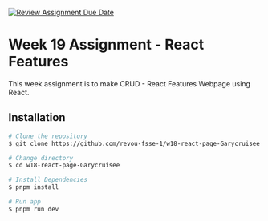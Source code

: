 [![Review Assignment Due Date](https://classroom.github.com/assets/deadline-readme-button-24ddc0f5d75046c5622901739e7c5dd533143b0c8e959d652212380cedb1ea36.svg)](https://classroom.github.com/a/holP5FYg)
# Week 19 Assignment - React Features

This week assignment is to make CRUD - React Features Webpage using React.

## Installation

```bash
# Clone the repository
$ git clone https://github.com/revou-fsse-1/w18-react-page-Garycruisee.git

# Change directory
$ cd w18-react-page-Garycruisee

# Install Dependencies
$ pnpm install

# Run app
$ pnpm run dev
```
